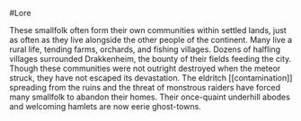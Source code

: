 #Lore 

These smallfolk often form their own communities within settled lands, just as often as they live alongside the other people of the continent. Many live a rural life, tending farms, orchards, and fishing villages. Dozens of halfling villages surrounded Drakkenheim, the bounty of their fields feeding the city. Though these communities were not outright destroyed when the meteor struck, they have not escaped its devastation. The eldritch [[contamination]] spreading from the ruins and the threat of monstrous raiders have forced many smallfolk to abandon their homes. Their once-quaint underhill abodes and welcoming hamlets are now eerie ghost-towns.